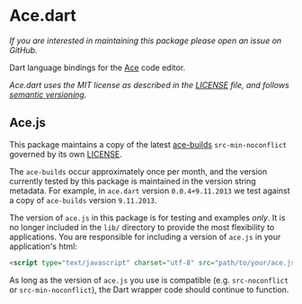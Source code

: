 # Ace.dart

*If you are interested in maintaining this package please open an issue on 
GitHub.*

Dart language bindings for the [Ace][ace] code editor.

_Ace.dart uses the MIT license as described in the [LICENSE][license] file, and 
follows [semantic versioning][]._

## Ace.js

This package maintains a copy of the latest [ace-builds][] `src-min-noconflict` 
governed by its own [LICENSE][ace-license].

The `ace-builds` occur approximately once per month, and the version currently 
tested by this package is maintained in the version string metadata.  For 
example, in `ace.dart` version `0.0.4+9.11.2013` we test against a copy of 
`ace-builds` version `9.11.2013`.

The version of `ace.js` in this package is for testing and examples _only_.  It
is no longer included in the `lib/` directory to provide the most flexibility to
applications.  You are responsible for including a version of `ace.js` in your 
application's html:

```html
<script type="text/javascript" charset="utf-8" src="path/to/your/ace.js"></script>
```

As long as the version of `ace.js` you use is compatible (e.g. `src-noconflict` 
or `src-min-noconflict`), the Dart wrapper code should continue to function.

[ace]: http://ace.ajax.org/
[ace-builds]: https://github.com/ajaxorg/ace-builds/
[ace-license]: https://github.com/rmsmith/ace.dart/blob/master/js/LICENSE
[license]: https://github.com/rmsmith/ace.dart/blob/master/LICENSE
[semantic versioning]: http://semver.org/
